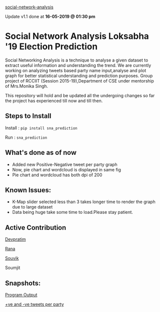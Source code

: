 [social-network-analysis](https://github.com/itsDevhere/social-network-analysis)

Update v1.1 done at **16-05-2019 @ 01:30 pm**

# Social Network Analysis Loksabha '19 Election Prediction
Social Networking Analysis  is a technique to analyse a given dataset to extract useful information and understanding the trend.
We are currently working on analyzing tweets based party name  input,analyse and plot graph for better statistical understanding and prediction purposes.
Group project of RCCIIT (Session 2015-19),Department of CSE under mentorship of Mrs.Monika Singh.

This repository will hold and be updated all the undergoing changes so far the project has experienced till now and till then.

## Steps to Install
Install :   `pip install sna_prediction`

Run     :   `sna_prediction`

## What's done as of now

 - Added new Positive-Negative tweet per party graph
 -  Now, pie chart and wordcloud is displayed in same fig
 - Pie chart and wordcloud has both dpi of 200

## Known Issues:

 - K-Map slider selected less than 3 takes longer time to render the graph due to large dataset
 - Data being huge take some time to load.Please stay patient.
 
## Active Contribution

[Devpratim](https://github.com/itsDevhere "https://github.com/itsDevhere")

[Rana](https://github.com/RanaMondal03 "https://github.com/RanaMondal03")

[Souvik](https://github.com/Souvik08 "https://github.com/Souvik08")

Soumjit


## Snapshots:
[Program Output](https://imgur.com/a/fNTlOoS) 

[+ve and -ve tweets per party](https://imgur.com/a/HUji90k)